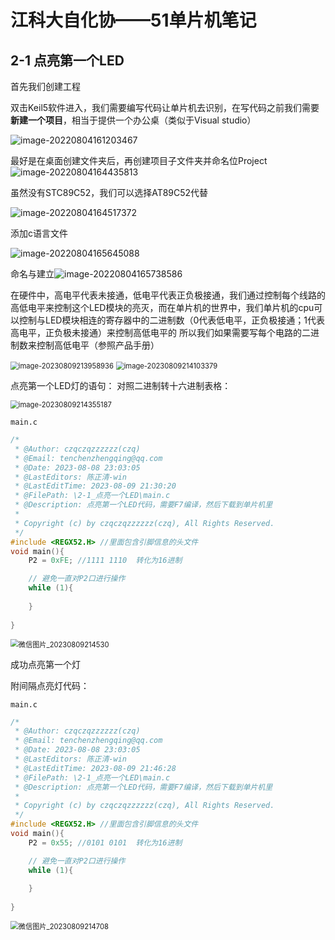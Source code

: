 # 江科大自化协——51单片机笔记

## 2-1 点亮第一个LED

首先我们创建工程

双击Keil5软件进入，我们需要编写代码让单片机去识别，在写代码之前我们需要**新建一个项目**，相当于提供一个办公桌（类似于Visual studio）

![image-20220804161203467](https://img-blog.csdnimg.cn/img_convert/821383028e7f5328ea34c55055743d02.png)

最好是在桌面创建文件夹后，再创建项目子文件夹并命名位Project![image-20220804164435813](https://img-blog.csdnimg.cn/img_convert/1c24c3ddfb33a873e5c3bd668bd1212d.png)

虽然没有STC89C52，我们可以选择AT89C52代替

![image-20220804164517372](https://img-blog.csdnimg.cn/img_convert/8aa7abc3660b905fc8654f8baa179a19.png)

添加c语言文件

![image-20220804165645088](https://img-blog.csdnimg.cn/img_convert/4987171fa9306affdaf726724252fbdd.png)

命名与建立![image-20220804165738586](https://img-blog.csdnimg.cn/img_convert/94fd3c7f590c49ff9c541b6a44dcfc39.png)

在硬件中，高电平代表未接通，低电平代表正负极接通，我们通过控制每个线路的高低电平来控制这个LED模块的亮灭，而在单片机的世界中，我们单片机的cpu可以控制与LED模块相连的寄存器中的二进制数（0代表低电平，正负极接通；1代表高电平，正负极未接通）来控制高低电平的 所以我们如果需要写每个电路的二进制数来控制高低电平（参照产品手册）

<img src="C:\Users\chenzhengqing\AppData\Roaming\Typora\typora-user-images\image-20230809213958936.png" alt="image-20230809213958936" style="zoom:80%;" />

<img src="C:\Users\chenzhengqing\AppData\Roaming\Typora\typora-user-images\image-20230809214103379.png" alt="image-20230809214103379" style="zoom:80%;" />

点亮第一个LED灯的语句： 对照二进制转十六进制表格：

<img src="C:\Users\chenzhengqing\AppData\Roaming\Typora\typora-user-images\image-20230809214355187.png" alt="image-20230809214355187" style="zoom:80%;" />

`main.c`

```c
/*
 * @Author: czqczqzzzzzz(czq)
 * @Email: tenchenzhengqing@qq.com
 * @Date: 2023-08-08 23:03:05
 * @LastEditors: 陈正清-win
 * @LastEditTime: 2023-08-09 21:30:20
 * @FilePath: \2-1_点亮一个LED\main.c
 * @Description: 点亮第一个LED代码，需要F7编译，然后下载到单片机里
 * 
 * Copyright (c) by czqczqzzzzzz(czq), All Rights Reserved.
 */
#include <REGX52.H> //里面包含引脚信息的头文件
void main(){
    P2 = 0xFE; //1111 1110  转化为16进制

    // 避免一直对P2口进行操作
    while (1){
        
    }
    
}
```

<img src="C:\Users\chenzhengqing\Desktop\jkdzhx-51SingleChip\C\Users\chenzhengqing\AppData\Roaming\Typora\typora-user-images\微信图片_20230809214530.jpg" alt="微信图片_20230809214530" style="zoom:80%;" />

成功点亮第一个灯

附间隔点亮灯代码：

`main.c`

```c
/*
 * @Author: czqczqzzzzzz(czq)
 * @Email: tenchenzhengqing@qq.com
 * @Date: 2023-08-08 23:03:05
 * @LastEditors: 陈正清-win
 * @LastEditTime: 2023-08-09 21:46:28
 * @FilePath: \2-1_点亮一个LED\main.c
 * @Description: 点亮第一个LED代码，需要F7编译，然后下载到单片机里
 * 
 * Copyright (c) by czqczqzzzzzz(czq), All Rights Reserved.
 */
#include <REGX52.H> //里面包含引脚信息的头文件
void main(){
    P2 = 0x55; //0101 0101  转化为16进制

    // 避免一直对P2口进行操作
    while (1){
        
    }
    
}
```

<img src="C:\Users\chenzhengqing\Desktop\jkdzhx-51SingleChip\C\Users\chenzhengqing\AppData\Roaming\Typora\typora-user-images\微信图片_20230809214708.jpg" alt="微信图片_20230809214708" style="zoom:80%;" />